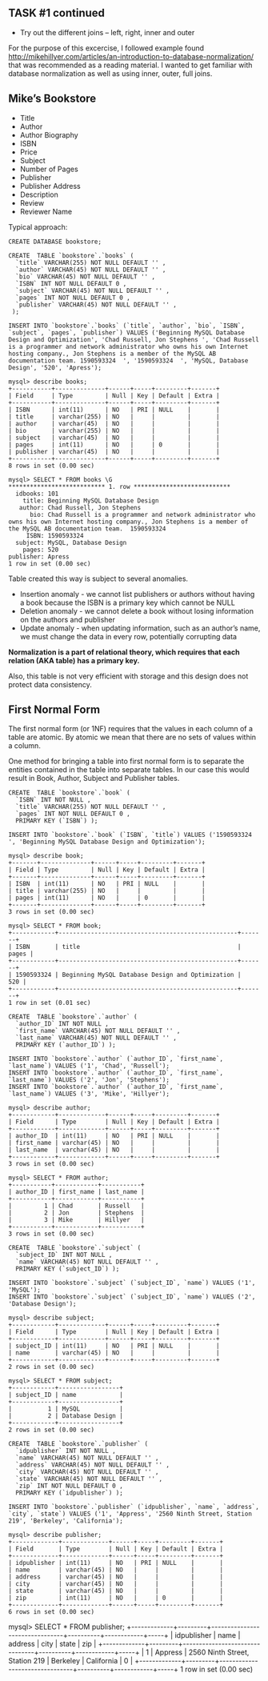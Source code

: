## TASK #1 continued

- Try out the different joins – left, right, inner and outer

For the purpose of this excercise, I followed example found http://mikehillyer.com/articles/an-introduction-to-database-normalization/ that was recommended as a reading material. I wanted to get familiar with database normalization as well as using inner, outer, full joins.

## Mike’s Bookstore

- Title
- Author
- Author Biography
- ISBN
- Price
- Subject
- Number of Pages
- Publisher
- Publisher Address
- Description
- Review
- Reviewer Name


Typical approach:

```
CREATE DATABASE bookstore;
```

```
CREATE  TABLE `bookstore`.`books` (
  `title` VARCHAR(255) NOT NULL DEFAULT '' ,
  `author` VARCHAR(45) NOT NULL DEFAULT '' ,
  `bio` VARCHAR(45) NOT NULL DEFAULT '' ,
  `ISBN` INT NOT NULL DEFAULT 0 ,
  `subject` VARCHAR(45) NOT NULL DEFAULT '' ,
  `pages` INT NOT NULL DEFAULT 0 ,
  `publisher` VARCHAR(45) NOT NULL DEFAULT '' ,
 );
```

```
INSERT INTO `bookstore`.`books` (`title`, `author`, `bio`, `ISBN`, `subject`, `pages`, `publisher`) VALUES ('Beginning MySQL Database Design and Optimization', 'Chad Russell, Jon Stephens	', 'Chad Russell is a programmer and network administrator who owns his own Internet hosting company., Jon Stephens is a member of the MySQL AB documentation team.	1590593324	', '1590593324	', 'MySQL, Database Design', '520', 'Apress');
```

```
mysql> describe books;
+-----------+--------------+------+-----+---------+-------+
| Field     | Type         | Null | Key | Default | Extra |
+-----------+--------------+------+-----+---------+-------+
| ISBN      | int(11)      | NO   | PRI | NULL    |       |
| title     | varchar(255) | NO   |     |         |       |
| author    | varchar(45)  | NO   |     |         |       |
| bio       | varchar(255) | NO   |     |         |       |
| subject   | varchar(45)  | NO   |     |         |       |
| pages     | int(11)      | NO   |     | 0       |       |
| publisher | varchar(45)  | NO   |     |         |       |
+-----------+--------------+------+-----+---------+-------+
8 rows in set (0.00 sec)
```
```
mysql> SELECT * FROM books \G
*************************** 1. row ***************************
  idbooks: 101
    title: Beginning MySQL Database Design
   author: Chad Russell, Jon Stephens
      bio: Chad Russell is a programmer and network administrator who owns his own Internet hosting company., Jon Stephens is a member of the MySQL AB documentation team.	1590593324
     ISBN: 1590593324
  subject: MySQL, Database Design
    pages: 520
publisher: Apress
1 row in set (0.00 sec)
```

Table created this way is subject to several anomalies.

- Insertion anomaly - we cannot list publishers or authors without having a book because the ISBN is a primary key which cannot be NULL
- Deletion anomaly - we cannot delete a book without losing information on the authors and publisher
- Update anomaly - when updating information, such as an author’s name, we must change the data in every row, potentially corrupting data

**Normalization is a part of relational theory, which requires that each relation (AKA table) has a primary key.**

Also, this table is not very efficient with storage and this design does not protect data consistency.

## First Normal Form

The first normal form (or 1NF) requires that the values in each column of a table are atomic. By atomic we mean that there are no sets of values within a column.

One method for bringing a table into first normal form is to separate the entities contained in the table into separate tables. In our case this would result in Book, Author, Subject and Publisher tables.

```
CREATE  TABLE `bookstore`.`book` (
  `ISBN` INT NOT NULL ,
  `title` VARCHAR(255) NOT NULL DEFAULT '' ,
  `pages` INT NOT NULL DEFAULT 0 ,
  PRIMARY KEY (`ISBN`) );
```

```
INSERT INTO `bookstore`.`book` (`ISBN`, `title`) VALUES ('1590593324	', 'Beginning MySQL Database Design and Optimization');
```

```
mysql> describe book;
+-------+--------------+------+-----+---------+-------+
| Field | Type         | Null | Key | Default | Extra |
+-------+--------------+------+-----+---------+-------+
| ISBN  | int(11)      | NO   | PRI | NULL    |       |
| title | varchar(255) | NO   |     |         |       |
| pages | int(11)      | NO   |     | 0       |       |
+-------+--------------+------+-----+---------+-------+
3 rows in set (0.00 sec)
```

```
mysql> SELECT * FROM book;
+------------+--------------------------------------------------+-------+
| ISBN       | title                                            | pages |
+------------+--------------------------------------------------+-------+
| 1590593324 | Beginning MySQL Database Design and Optimization |   520 |
+------------+--------------------------------------------------+-------+
1 row in set (0.01 sec)
```

```
CREATE  TABLE `bookstore`.`author` (
  `author_ID` INT NOT NULL ,
  `first_name` VARCHAR(45) NOT NULL DEFAULT '' ,
  `last_name` VARCHAR(45) NOT NULL DEFAULT '' ,
  PRIMARY KEY (`author_ID`) );
```

```
INSERT INTO `bookstore`.`author` (`author_ID`, `first_name`, `last_name`) VALUES ('1', 'Chad', 'Russell');
INSERT INTO `bookstore`.`author` (`author_ID`, `first_name`, `last_name`) VALUES ('2', 'Jon', 'Stephens');
INSERT INTO `bookstore`.`author` (`author_ID`, `first_name`, `last_name`) VALUES ('3', 'Mike', 'Hillyer');
```

```
mysql> describe author;
+------------+-------------+------+-----+---------+-------+
| Field      | Type        | Null | Key | Default | Extra |
+------------+-------------+------+-----+---------+-------+
| author_ID  | int(11)     | NO   | PRI | NULL    |       |
| first_name | varchar(45) | NO   |     |         |       |
| last_name  | varchar(45) | NO   |     |         |       |
+------------+-------------+------+-----+---------+-------+
3 rows in set (0.00 sec)
```

```
mysql> SELECT * FROM author;
+-----------+------------+-----------+
| author_ID | first_name | last_name |
+-----------+------------+-----------+
|         1 | Chad       | Russell   |
|         2 | Jon        | Stephens  |
|         3 | Mike       | Hillyer   |
+-----------+------------+-----------+
3 rows in set (0.00 sec)
```

```
CREATE  TABLE `bookstore`.`subject` (
  `subject_ID` INT NOT NULL ,
  `name` VARCHAR(45) NOT NULL DEFAULT '' ,
  PRIMARY KEY (`subject_ID`) );
```

```
INSERT INTO `bookstore`.`subject` (`subject_ID`, `name`) VALUES ('1', 'MySQL');
INSERT INTO `bookstore`.`subject` (`subject_ID`, `name`) VALUES ('2', 'Database Design');
```

```
mysql> describe subject;
+------------+-------------+------+-----+---------+-------+
| Field      | Type        | Null | Key | Default | Extra |
+------------+-------------+------+-----+---------+-------+
| subject_ID | int(11)     | NO   | PRI | NULL    |       |
| name       | varchar(45) | NO   |     |         |       |
+------------+-------------+------+-----+---------+-------+
2 rows in set (0.00 sec)
```

```
mysql> SELECT * FROM subject;
+------------+-----------------+
| subject_ID | name            |
+------------+-----------------+
|          1 | MySQL           |
|          2 | Database Design |
+------------+-----------------+
2 rows in set (0.00 sec)
```


```
CREATE  TABLE `bookstore`.`publisher` (
  `idpublisher` INT NOT NULL ,
  `name` VARCHAR(45) NOT NULL DEFAULT '' ,
  `address` VARCHAR(45) NOT NULL DEFAULT '' ,
  `city` VARCHAR(45) NOT NULL DEFAULT '' ,
  `state` VARCHAR(45) NOT NULL DEFAULT '' ,
  `zip` INT NOT NULL DEFAULT 0 ,
  PRIMARY KEY (`idpublisher`) );
```

```
INSERT INTO `bookstore`.`publisher` (`idpublisher`, `name`, `address`, `city`, `state`) VALUES ('1', 'Appress', '2560 Ninth Street, Station 219', 'Berkeley', 'California');
```

```
mysql> describe publisher;
+-------------+-------------+------+-----+---------+-------+
| Field       | Type        | Null | Key | Default | Extra |
+-------------+-------------+------+-----+---------+-------+
| idpublisher | int(11)     | NO   | PRI | NULL    |       |
| name        | varchar(45) | NO   |     |         |       |
| address     | varchar(45) | NO   |     |         |       |
| city        | varchar(45) | NO   |     |         |       |
| state       | varchar(45) | NO   |     |         |       |
| zip         | int(11)     | NO   |     | 0       |       |
+-------------+-------------+------+-----+---------+-------+
6 rows in set (0.00 sec)
```

mysql> SELECT * FROM publisher;
+-------------+---------+--------------------------------+----------+------------+-----+
| idpublisher | name    | address                        | city     | state      | zip |
+-------------+---------+--------------------------------+----------+------------+-----+
|           1 | Appress | 2560 Ninth Street, Station 219 | Berkeley | California |   0 |
+-------------+---------+--------------------------------+----------+------------+-----+
1 row in set (0.00 sec)
